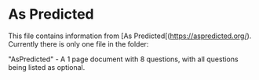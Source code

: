 # As Predicted

This file contains information from [As Predicted[(https://aspredicted.org/). Currently there is only one file in the folder: 



"AsPredicted" - A 1 page document with 8 questions, with all questions being listed as optional. 
